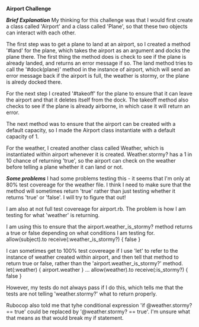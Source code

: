 **Airport Challenge**

***Brief Explanation***
My thinking for this challenge was that I would first create a class called 'Airport' and a class called 'Plane', so that these two objects can interact with each other.

The first step was to get a plane to land at an airport, so I created a method '#land' for the plane, which takes the airport as an argument and docks the plane there. The first thing the method does is check to see if the plane is already landed, and returns an error message if so. The land method tries to call the '#dock(plane)' method in the instance of airport, which will send an error message back if the airport is full, the weather is stormy, or the plane is alredy docked there.

For the next step I created '#takeoff' for the plane to ensure that it can leave the airport and that it deletes itself from the dock. The takeoff method also checks to see if the plane is already airborne, in which case it will return an error.

The next method was to ensure that the airport can be created with a default capacity, so I made the Airport class instantiate with a default capacity of 1.

For the weather, I created another class called Weather, which is instantiated within airport whenever it is created. Weather.stormy? has a 1 in 10 chance of returning 'true', so the airport can check on the weather before telling a plane whether it can land or not.

***Some problems***
I had some problems testing this - it seems that I'm only at 80% test covereage for the weather file. I think I need to make sure that the method will sometimes return 'true' rather than just testing whether it returns 'true' or 'false'. I will try to figure that out!

I am also at not full test covereage for airport.rb. The problem is how I am testing for what 'weather' is returning.

I am using this to ensure that the airport.weather_is_stormy? method returns a true or false depending on what conditions I am testing for.
  allow(subject).to receive(:weather_is_stormy?) { false }

I can sometimes get to 100% test covereage if I use 'let' to refer to the instance of weather created within airport, and then tell that method to return true or false, rather than the 'airport.weather_is_stormy?' method.
  let(:weather) { airport.weather }
  ...
  allow(weather).to receive(:is_stormy?) { false }

However, my tests do not always pass if I do this, which tells me that the tests are not telling 'weather.stormy?' what to return properly.



Rubocop also told me that tyhe conditional expression 'if @weather.stormy? == true' could be replaced by '@weather.stormy? == true'. I'm unsure what that means as that would break my if statement.






